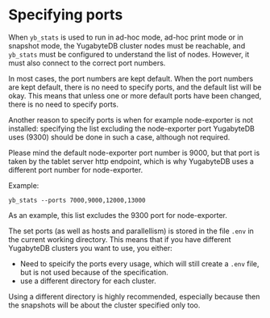 # Specifying ports

When `yb_stats` is used to run in ad-hoc mode, ad-hoc print mode or in snapshot mode, the YugabyteDB cluster nodes must be reachable, and `yb_stats` must be configured to understand the list of nodes. However, it must also connect to the correct port numbers.

In most cases, the port numbers are kept default. When the port numbers are kept default, there is no need to specify ports, and the default list will be okay. This means that unless one or more default ports have been changed, there is no need to specify ports.

Another reason to specify ports is when for example node-exporter is not installed: specifying the list excluding the node-exporter port YugabyteDB uses (9300) should be done in such a case, although not required.

Please mind the default node-exporter port number is 9000, but that port is taken by the tablet server http endpoint, which is why YugabyteDB uses a different port number for node-exporter.

Example:
```shell
yb_stats --ports 7000,9000,12000,13000
```
As an example, this list excludes the 9300 port for node-exporter.

The set ports (as well as hosts and parallellism) is stored in the file `.env` in the current working directory. This means that if you have different YugabyteDB clusters you want to use, you either:
- Need to speicify the ports every usage, which will still create a `.env` file, but is not used because of the specification.
- use a different directory for each cluster.
 
Using a different directory is highly recommended, especially because then the snapshots will be about the cluster specified only too.